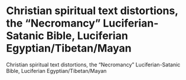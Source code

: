 # Christian spiritual text distortions, the “Necromancy” Luciferian-Satanic Bible, Luciferian Egyptian/Tibetan/Mayan

Christian spiritual text distortions, the “Necromancy” Luciferian-Satanic Bible, Luciferian Egyptian/Tibetan/Mayan